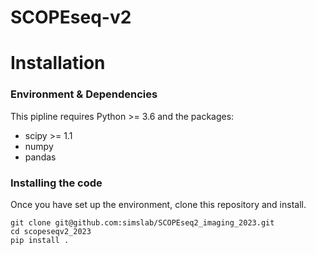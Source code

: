 # SCOPEseq-v2

# Installation
### Environment & Dependencies
This pipline requires Python >= 3.6 and the packages:
- scipy >= 1.1
- numpy
- pandas

### Installing the code 
Once you have set up the environment, clone this repository and install.
```
git clone git@github.com:simslab/SCOPEseq2_imaging_2023.git
cd scopeseqv2_2023
pip install .
```

